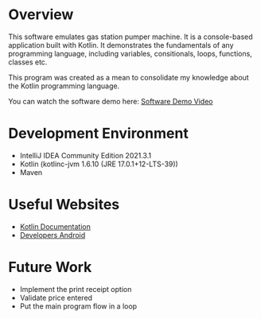 # Overview
This software emulates gas station pumper machine. It is a console-based application built with Kotlin. It demonstrates the fundamentals of any programming language, including variables, consitionals, loops, functions, classes etc.

This program was created as a mean to consolidate my knowledge about the Kotlin programming language.

You can watch the software demo here: [Software Demo Video](https://youtu.be/-TYg-sXErUk)

# Development Environment

* IntelliJ IDEA Community Edition 2021.3.1
* Kotlin (kotlinc-jvm 1.6.10 (JRE 17.0.1+12-LTS-39))
* Maven

# Useful Websites

* [Kotlin Documentation](https://kotlinlang.org/)
* [Developers Android](https://developer.android.com/kotlin/learn)

# Future Work

* Implement the print receipt option
* Validate price entered
* Put the main program flow in a loop